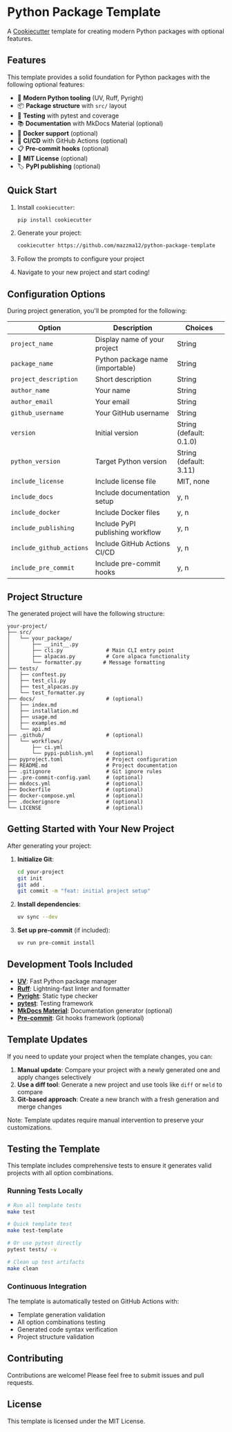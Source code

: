 # Python Package Template

A [Cookiecutter](https://cookiecutter.readthedocs.io/) template for creating modern Python packages with optional features.

## Features

This template provides a solid foundation for Python packages with the following optional features:

- 🐍 **Modern Python tooling** (UV, Ruff, Pyright)
- 📦 **Package structure** with `src/` layout
- 🧪 **Testing** with pytest and coverage
- 📚 **Documentation** with MkDocs Material (optional)
- 🐳 **Docker support** (optional)
- 🚀 **CI/CD** with GitHub Actions (optional)
- 📋 **Pre-commit hooks** (optional)
- 📄 **MIT License** (optional)
- 🏷️ **PyPI publishing** (optional)

## Quick Start

1. Install `cookiecutter`:
   ```bash
   pip install cookiecutter
   ```

2. Generate your project:
   ```bash
   cookiecutter https://github.com/mazzma12/python-package-template
   ```

3. Follow the prompts to configure your project

4. Navigate to your new project and start coding!

## Configuration Options

During project generation, you'll be prompted for the following:

| Option | Description | Choices |
|--------|-------------|---------|
| `project_name` | Display name of your project | String |
| `package_name` | Python package name (importable) | String |
| `project_description` | Short description | String |
| `author_name` | Your name | String |
| `author_email` | Your email | String |
| `github_username` | Your GitHub username | String |
| `version` | Initial version | String (default: 0.1.0) |
| `python_version` | Target Python version | String (default: 3.11) |
| `include_license` | Include license file | MIT, none |
| `include_docs` | Include documentation setup | y, n |
| `include_docker` | Include Docker files | y, n |
| `include_publishing` | Include PyPI publishing workflow | y, n |
| `include_github_actions` | Include GitHub Actions CI/CD | y, n |
| `include_pre_commit` | Include pre-commit hooks | y, n |

## Project Structure

The generated project will have the following structure:

```
your-project/
├── src/
│   └── your_package/
│       ├── __init__.py
│       ├── cli.py              # Main CLI entry point
│       ├── alpacas.py          # Core alpaca functionality
│       └── formatter.py       # Message formatting
├── tests/
│   ├── conftest.py
│   ├── test_cli.py
│   ├── test_alpacas.py
│   └── test_formatter.py
├── docs/                       # (optional)
│   ├── index.md
│   ├── installation.md
│   ├── usage.md
│   ├── examples.md
│   └── api.md
├── .github/                    # (optional)
│   └── workflows/
│       ├── ci.yml
│       └── pypi-publish.yml    # (optional)
├── pyproject.toml              # Project configuration
├── README.md                   # Project documentation
├── .gitignore                  # Git ignore rules
├── .pre-commit-config.yaml     # (optional)
├── mkdocs.yml                  # (optional)
├── Dockerfile                  # (optional)
├── docker-compose.yml          # (optional)
├── .dockerignore               # (optional)
└── LICENSE                     # (optional)
```

## Getting Started with Your New Project

After generating your project:

1. **Initialize Git**:
   ```bash
   cd your-project
   git init
   git add .
   git commit -m "feat: initial project setup"
   ```

2. **Install dependencies**:
   ```bash
   uv sync --dev
   ```

3. **Set up pre-commit** (if included):
   ```bash
   uv run pre-commit install
   ```


## Development Tools Included

- **[UV](https://github.com/astral-sh/uv)**: Fast Python package manager
- **[Ruff](https://github.com/astral-sh/ruff)**: Lightning-fast linter and formatter
- **[Pyright](https://github.com/microsoft/pyright)**: Static type checker
- **[pytest](https://pytest.org/)**: Testing framework
- **[MkDocs Material](https://squidfunk.github.io/mkdocs-material/)**: Documentation generator (optional)
- **[Pre-commit](https://pre-commit.com/)**: Git hooks framework (optional)

## Template Updates

If you need to update your project when the template changes, you can:

1. **Manual update**: Compare your project with a newly generated one and apply changes selectively
2. **Use a diff tool**: Generate a new project and use tools like `diff` or `meld` to compare
3. **Git-based approach**: Create a new branch with a fresh generation and merge changes

Note: Template updates require manual intervention to preserve your customizations.

## Testing the Template

This template includes comprehensive tests to ensure it generates valid projects with all option combinations.

### Running Tests Locally

```bash
# Run all template tests
make test

# Quick template test
make test-template

# Or use pytest directly
pytest tests/ -v

# Clean up test artifacts
make clean
```

### Continuous Integration

The template is automatically tested on GitHub Actions with:
- Template generation validation
- All option combinations testing  
- Generated code syntax verification
- Project structure validation

## Contributing

Contributions are welcome! Please feel free to submit issues and pull requests.

## License

This template is licensed under the MIT License.
